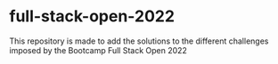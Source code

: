 # full-stack-open-2022
This repository is made to add the solutions to the different challenges imposed by the Bootcamp Full Stack Open 2022
